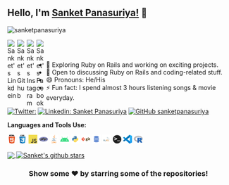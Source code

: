 ## Hello, I'm [Sanket Panasuriya!](http://18soece11040.dx.am/) 👋

<p align="left"> <img src="https://komarev.com/ghpvc/?username=sanketpanasuriya&label=Views&color=blue&style=plastic" alt="sanketpanasuriya" /> </p>

<a href="https://www.linkedin.com/in/sanket-panasuriya-84b7391a7/">
  <img align="left" alt="Sanket's Linkdein" width="22px" src="https://cdn.jsdelivr.net/npm/simple-icons@v3/icons/linkedin.svg" />
</a>
<a href="https://github.com/sanketpanasuriya">
  <img align="left" alt="Sanket's Github" width="22px" src="https://cdn.jsdelivr.net/npm/simple-icons@v3/icons/github.svg" />
</a>
<a href="https://www.instagram.com/sanket_pansuriya/">
  <img align="left" alt="Sanket's Instagram" width="22px" src="https://cdn.jsdelivr.net/npm/simple-icons@v3/icons/instagram.svg" />
</a>
<a href="https://www.facebook.com/sanket.pansuriya.52/">
  <img align="left" alt="Sanket's Facebook" width="22px" src="https://cdn.jsdelivr.net/npm/simple-icons@v3/icons/facebook.svg" />
</a>
<br/>
<br/>

- 🌱 Exploring Ruby on Rails and working on exciting projects.
- 💬 Open to discussing Ruby on Rails and coding-related stuff.
- 😄 Pronouns: He/His
- ⚡ Fun fact: I spend almost 3 hours listening songs & movie everyday.



[![Twitter: ](https://img.shields.io/twitter/follow/sanketpanasuri1?style=social)](https://twitter.com/sanketpanasuri1)
[![Linkedin: Sanket Panasuriya](https://img.shields.io/badge/-Sanket-blue?style=flat-square&logo=Linkedin&logoColor=white&link=https://www.linkedin.com/in/sanket-panasuriya-84b7391a7/)](https://www.linkedin.com/in/sanket-panasuriya-84b7391a7/)
[![GitHub sanketpanasuriya](https://img.shields.io/github/followers/sanketpanasuriya?label=follow&style=social)](https://github.com/Sanketpanasuriya)

**Languages and Tools Use:**  


<code><img height="20" src="https://raw.githubusercontent.com/github/explore/80688e429a7d4ef2fca1e82350fe8e3517d3494d/topics/html/html.png"></code>
<code><img height="20" src="https://raw.githubusercontent.com/github/explore/80688e429a7d4ef2fca1e82350fe8e3517d3494d/topics/css/css.png"></code>
<code><img height="20" src="https://raw.githubusercontent.com/github/explore/80688e429a7d4ef2fca1e82350fe8e3517d3494d/topics/javascript/javascript.png"></code>
<code><img height="20" src="https://raw.githubusercontent.com/github/explore/80688e429a7d4ef2fca1e82350fe8e3517d3494d/topics/php/php.png"></code>
<code><img height="20" src="https://raw.githubusercontent.com/github/explore/80688e429a7d4ef2fca1e82350fe8e3517d3494d/topics/java/java.png"></code>
<code><img height="20" src="https://raw.githubusercontent.com/github/explore/80688e429a7d4ef2fca1e82350fe8e3517d3494d/topics/android/android.png"></code>
<code><img height="20" src="https://raw.githubusercontent.com/github/explore/80688e429a7d4ef2fca1e82350fe8e3517d3494d/topics/python/python.png"></code>
<code><img height="20" src="https://raw.githubusercontent.com/github/explore/80688e429a7d4ef2fca1e82350fe8e3517d3494d/topics/git/git.png"></code>
<code><img height="20" src="https://raw.githubusercontent.com/github/explore/80688e429a7d4ef2fca1e82350fe8e3517d3494d/topics/sql/sql.png"></code>
<code><img height="20" src="https://raw.githubusercontent.com/github/explore/80688e429a7d4ef2fca1e82350fe8e3517d3494d/topics/mysql/mysql.png"></code>
<code><img height="20" src="https://raw.githubusercontent.com/github/explore/80688e429a7d4ef2fca1e82350fe8e3517d3494d/topics/terminal/terminal.png"></code>
<code><img height="20" src="https://raw.githubusercontent.com/github/explore/80688e429a7d4ef2fca1e82350fe8e3517d3494d/topics//visual-studio-code//visual-studio-code.png"></code>
<code><img height="20" src="https://raw.githubusercontent.com/github/explore/80688e429a7d4ef2fca1e82350fe8e3517d3494d/topics/r/r.png"></code>
 

<a href="https://github.com/sanketpanasuriya">
  <img align="center" src="https://github-readme-stats.vercel.app/api/top-langs/?username=sanketpanasuriya&theme=dark&hide_langs_below=1" />
</a>
<a href="https://github.com/sanketpanasuriya">
 <img align="center" src="https://github-readme-stats.vercel.app/api?username=sanketpanasuriya&show_icons=true&theme=dark&line_height=27" alt="Sanket's github stars"/>
</a>

<div align="center">

### Show some ❤️ by starring some of the repositories!

</div>
